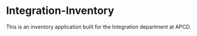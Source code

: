 # Integration-Inventory
This is an inventory application built for the Integration department at APCD.
